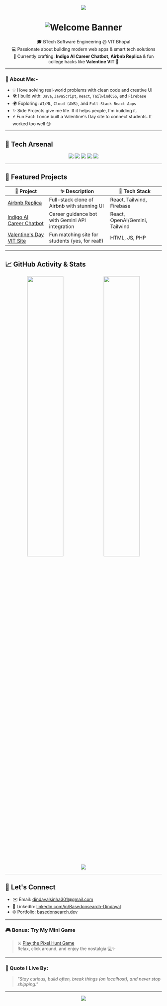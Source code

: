 <p align="center">
  <img src="https://capsule-render.vercel.app/api?type=blur&height=300&color=timeGradient&text=Namaste&textBg=false&fontSize=60&section=header"/>
</p>

<h1 align="center">

<img src="https://readme-typing-svg.herokuapp.com/?font=Fira+Code&size=26&color=36BCF7FF&center=true&vCenter=true&width=800&height=50&lines=👋Hey+There!+Welcome+To+Dindayal's+Profile!+🌟" alt="Welcome Banner" />

</h1>

<p align="center">
  🎓 BTech Software Engineering @ VIT Bhopal <br>
  💻 Passionate about building modern web apps & smart tech solutions <br>
  🚀 Currently crafting: <b>Indigo AI Career Chatbot</b>, <b>Airbnb Replica</b> & fun college hacks like <b>Valentine VIT</b> 💖<br>
</p>

---

### 🧠 About Me:-

- 💡 I love solving real-world problems with clean code and creative UI
- 🛠️ I build with: `Java`, `JavaScript`, `React`, `TailwindCSS`, and `Firebase`
- 🌍 Exploring: `AI/ML`, `Cloud (AWS)`, and `Full-Stack React Apps`
- ✨ Side Projects give me life. If it helps people, I'm building it.
- ⚡ Fun Fact: I once built a Valentine's Day site to connect students. It worked too well 😏

---

## 🚀 Tech Arsenal

<p align="center">
  <img src="https://img.shields.io/badge/Java-ED8B00?style=for-the-badge&logo=java&logoColor=white"/>
  <img src="https://img.shields.io/badge/React-20232A?style=for-the-badge&logo=react&logoColor=61DAFB"/>
  <img src="https://img.shields.io/badge/Tailwind-06B6D4?style=for-the-badge&logo=tailwindcss&logoColor=white"/>
  <img src="https://img.shields.io/badge/MySQL-4479A1?style=for-the-badge&logo=mysql&logoColor=white"/>
  <img src="https://img.shields.io/badge/Git-F05032?style=for-the-badge&logo=git&logoColor=white"/>
</p>

---

## 📌 Featured Projects

| 🚧 Project | ✨ Description | 🧰 Tech Stack |
|-----------|----------------|---------------|
| [Airbnb Replica](https://github.com/Basedonsearch-Dindayal/Airbnb-Clone-_A_Full_Stack_Rental_Platform) | Full-stack clone of Airbnb with stunning UI | React, Tailwind, Firebase |
| [Indigo AI Career Chatbot](https://github.com/Basedonsearch-Dindayal/indigo-ai) | Career guidance bot with Gemini API integration | React, OpenAI/Gemini, Tailwind |
| [Valentine's Day VIT Site](https://github.com/Basedonsearch-Dindayal/valentine-vtu) | Fun matching site for students (yes, for real!) | HTML, JS, PHP |

---

## 📈 GitHub Activity & Stats

<p align="center">
  <img src="https://github-readme-stats.vercel.app/api?username=Basedonsearch-Dindayal&show_icons=true&theme=ambient_gradient&card_height=205" width="48%"/>
  <img src="https://github-readme-streak-stats.herokuapp.com/?user=Basedonsearch-Dindayal&theme=cyber-streakglow&card_height=207" width="48%"/>
</p>

<p align="center">
  <img src="https://github-readme-stats.vercel.app/api/top-langs/?username=Basedonsearch-Dindayal&layout=compact&theme=radical"/>
</p>

---

## 💌 Let's Connect

- ✉️ Email: dindayalsinha301@gmail.com  
- 💼 LinkedIn: [linkedin.com/in/Basedonsearch-Dindayal](https://linkedin.com/in/yourusername) 
- 🌐 Portfolio: [basedonsearch.dev](https://yourwebsite.com)

---

### 🎮 Bonus: Try My Mini Game

> ⚔️ [Play the Pixel Hunt Game](https://basedonsearch-dindayal.github.io/Basedonsearch-Dindayal/)  
> Relax, click around, and enjoy the nostalgia 💻✨

---

### 🧠 Quote I Live By:
> *"Stay curious, build often, break things (on localhost), and never stop shipping."*

---

<p align="center">
  <img src="https://capsule-render.vercel.app/api?type=waving&height=100&color=timeGradient&text=Below%20are%20some%20of%20my%20top%20projects&textBg=false&fontSize=30&section=footer&fontAlignY=80&animation=fadeIn"/>
</p>

